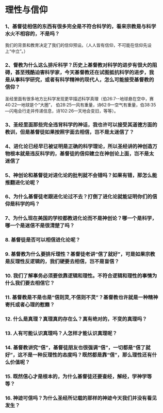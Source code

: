 # 理性与信仰
### 1、基督徒相信的东西有很多完全是不符合科学的，看来宗教是与科学水火不相容的，不是吗？
我们的背景和教育决定了我们的信仰预设。（人人皆有信仰，不可能在信仰先设上“中立”。）
### 2、督教为什么这么排斥科学？历史上基督教对科学的进步有很大的阻碍，甚至残酷迫害科学家，今天基督教还在试图抵抗科学的进步，我是从事科学研究，或者有科学精神的现代人，怎么可能接受基督教的信仰？
圣经里面有很多地方比科学发现更早描述科学真理（伯26:7--地球悬在空中，赛40:22—地球是个“大圈”， 伯28:25—风有重量，诗62:9—空气有重量，伯38:35—闪电会行走并传递信息，诗102:26—天地会变旧，等等）。
### 3、圣经里面那些完全违背科学的神话，我也许可以接受其道德方面的教训，但是基督徒如果按照字面去相信，岂不是太迷信了？
### 4、进化论已经早已被证明是正确的科学理论，所以圣经讲的神创造万物根本就是违反科学的，基督徒的信仰建立在神创论上面，岂不是太迷信了
### 5、神创论和基督徒对进化论的批判就不会错吗？如果有错，那怎么能推翻进化论呢？
### 6、为什么基督徒老跟进化论过不去？打倒了进化论就能证明你们的信仰是科学的吗？
### 7、为什么现在美国的学校都教进化论而不是神创论？哪一个是科学，哪一个是迷信不是很清楚了吗？
### 8. 基督徒是否可以相信进化论呢？
### 9. 基督教为什么要排斥理性？基督徒老讲“信了就好”，可是如果宗教是反理性反逻辑的，我们硬要去相信，岂不是盲信？
### 10. 我们了解事务必须要依靠逻辑和理性。不符合逻辑和理性的事情为什么我们要去相信它？
### 11. 基督教是不是也是“信则灵,不信则不灵”？基督教也许就是一种精神寄托或者心理的慰籍？
### 12. 什么是真理？真理真的存在么？真有绝对的，不变的真理吗？
### 13. 人有可能认识真理吗？人怎样才能认识真理呢？
### 14. 基督教讲究“信”，基督徒朋友也很强调“信”，一切都是“信了就好”，这不是一种反理性的态度吗？既然都是靠“信”，那么理性还有什么价值呢？
### 15. 既然信心才是根本的，为什么基督徒还要查经，解经，学神学等等？
### 16. 神迹可信吗？为什么圣经所记载的那样的神迹今天我们并没有看见发生？
